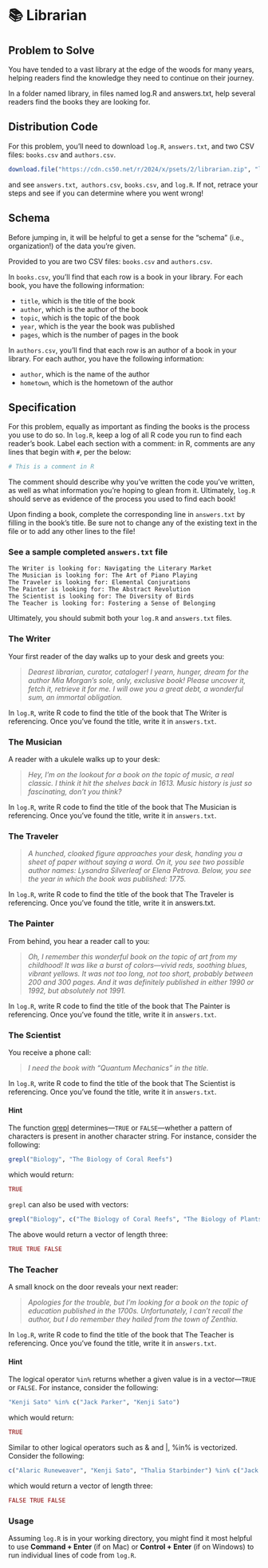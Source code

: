 # 📚 Librarian

## Problem to Solve

You have tended to a vast library at the edge of the woods for many years, helping readers find the knowledge they need to continue on their journey.

In a folder named library, in files named log.R and answers.txt, help several readers find the books they are looking for.

## Distribution Code

For this problem, you’ll need to download `log.R`, `answers.txt`, and two CSV files: `books.csv` and `authors.csv`.

```R
download.file("https://cdn.cs50.net/r/2024/x/psets/2/librarian.zip", "librarian.zip")
```

and see `answers.txt`,` authors.csv`, `books.csv`, and `log.R`. If not, retrace your steps and see if you can determine where you went wrong!

## Schema

Before jumping in, it will be helpful to get a sense for the “schema” (i.e., organization!) of the data you’re given.

Provided to you are two CSV files: `books.csv` and `authors.csv`.

In `books.csv`, you’ll find that each row is a book in your library. For each book, you have the following information:

- `title`, which is the title of the book
- `author`, which is the author of the book
- `topic`, which is the topic of the book
- `year`, which is the year the book was published
- `pages`, which is the number of pages in the book

In `authors.csv`, you’ll find that each row is an author of a book in your library. For each author, you have the following information:

- `author`, which is the name of the author
- `hometown`, which is the hometown of the author

## Specification

For this problem, equally as important as finding the books is the process you use to do so. In `log.R`, keep a log of all R code you run to find each reader’s book. Label each section with a comment: in R, comments are any lines that begin with `#`, per the below:

```R
# This is a comment in R
```

The comment should describe why you’ve written the code you’ve written, as well as what information you’re hoping to glean from it. Ultimately, `log.R` should serve as evidence of the process you used to find each book!

Upon finding a book, complete the corresponding line in `answers.txt` by filling in the book’s title. Be sure not to change any of the existing text in the file or to add any other lines to the file!

### See a sample completed `answers.txt` file

```text
The Writer is looking for: Navigating the Literary Market
The Musician is looking for: The Art of Piano Playing
The Traveler is looking for: Elemental Conjurations
The Painter is looking for: The Abstract Revolution
The Scientist is looking for: The Diversity of Birds
The Teacher is looking for: Fostering a Sense of Belonging
```

Ultimately, you should submit both your `log.R` and `answers.txt` files.

### The Writer

Your first reader of the day walks up to your desk and greets you:

> *Dearest librarian, curator, cataloger! I yearn, hunger, dream for the author Mia Morgan’s sole, only, exclusive book! Please uncover it, fetch it, retrieve it for me. I will owe you a great debt, a wonderful sum, an immortal obligation.*

In `log.R`, write R code to find the title of the book that The Writer is referencing. Once you’ve found the title, write it in `answers.txt`.

### The Musician

A reader with a ukulele walks up to your desk:

> *Hey, I’m on the lookout for a book on the topic of music, a real classic. I think it hit the shelves back in 1613. Music history is just so fascinating, don’t you think?*

In `log.R`, write R code to find the title of the book that The Musician is referencing. Once you’ve found the title, write it in `answers.txt`.

### The Traveler

> *A hunched, cloaked figure approaches your desk, handing you a sheet of paper without saying a word. On it, you see two possible author names: Lysandra Silverleaf or Elena Petrova. Below, you see the year in which the book was published: 1775.*

In `log.R`, write R code to find the title of the book that The Traveler is referencing. Once you’ve found the title, write it in answers.txt.

### The Painter

From behind, you hear a reader call to you:

> *Oh, I remember this wonderful book on the topic of art from my childhood! It was like a burst of colors—vivid reds, soothing blues, vibrant yellows. It was not too long, not too short, probably between 200 and 300 pages. And it was definitely published in either 1990 or 1992, but absolutely not 1991.*

In `log.R`, write R code to find the title of the book that The Painter is referencing. Once you’ve found the title, write it in `answers.txt`.

### The Scientist

You receive a phone call:

> *I need the book with “Quantum Mechanics” in the title.*

In `log.R`, write R code to find the title of the book that The Scientist is referencing. Once you’ve found the title, write it in `answers.txt`.

#### Hint

The function [grepl](https://www.rdocumentation.org/packages/base/versions/3.6.2/topics/grep) determines—`TRUE` or `FALSE`—whether a pattern of characters is present in another character string. For instance, consider the following:

```R
grepl("Biology", "The Biology of Coral Reefs")
```

which would return:

```R
TRUE
```

`grepl` can also be used with vectors:

```R
grepl("Biology", c("The Biology of Coral Reefs", "The Biology of Plants", "Marine Conservation"))
```

The above would return a vector of length three:

```R
TRUE TRUE FALSE
```

### The Teacher

A small knock on the door reveals your next reader:

> *Apologies for the trouble, but I’m looking for a book on the topic of education published in the 1700s. Unfortunately, I can’t recall the author, but I do remember they hailed from the town of Zenthia.*

In `log.R`, write R code to find the title of the book that The Teacher is referencing. Once you’ve found the title, write it in `answers.txt`.

#### Hint

The logical operator `%in%` returns whether a given value is in a vector—`TRUE` or `FALSE`. For instance, consider the following:

```R
"Kenji Sato" %in% c("Jack Parker", "Kenji Sato")
```

which would return:

```R
TRUE
```

Similar to other logical operators such as & and |, %in% is vectorized. Consider the following:

```R
c("Alaric Runeweaver", "Kenji Sato", "Thalia Starbinder") %in% c("Jack Parker", "Kenji Sato")
```

which would return a vector of length three:

```R
FALSE TRUE FALSE
```

### Usage

Assuming `log.R` is in your working directory, you might find it most helpful to use **Command + Enter** (if on Mac) or **Control + Enter** (if on Windows) to run individual lines of code from `log.R`.
